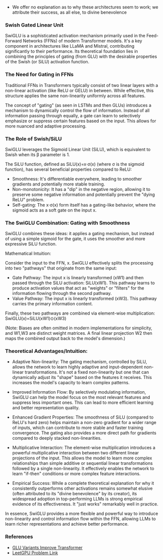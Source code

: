 
- We offer no explanation as to why these architectures seem to work; we attribute their success, as all else, to divine benevolence

### Swish Gated Linear Unit

SwiGLU is a sophisticated activation mechanism primarily used in the Feed-Forward Networks (FFNs) of modern Transformer models. It's a key component in architectures like LLaMA and Mistral, contributing significantly to their performance. Its theoretical foundation lies in combining the principles of gating (from GLU) with the desirable properties of the Swish (or SiLU) activation function.

### The Need for Gating in FFNs

Traditional FFNs in Transformers typically consist of two linear layers with a non-linear activation (like ReLU or GELU) in between. While effective, this structure applies the same non-linearity uniformly across all features.

The concept of "gating" (as seen in LSTMs and then GLUs) introduces a mechanism to dynamically control the flow of information. Instead of all information passing through equally, a gate can learn to selectively emphasize or suppress certain features based on the input. This allows for more nuanced and adaptive processing.

### The Role of Swish/SiLU

SwiGLU leverages the Sigmoid Linear Unit (SiLU), which is equivalent to Swish when its β parameter is 1.

The SiLU function, defined as SiLU(x)=x⋅σ(x) (where σ is the sigmoid function), has several beneficial properties compared to ReLU:
- Smoothness: It's differentiable everywhere, leading to smoother gradients and potentially more stable training.
- Non-monotonicity: It has a "dip" in the negative region, allowing it to preserve some negative information and potentially prevent the "dying ReLU" problem.
- Self-gating: The x⋅σ(x) form itself has a gating-like behavior, where the sigmoid acts as a soft gate on the input x.

### The SwiGLU Combination: Gating with Smoothness

SwiGLU combines these ideas: it applies a gating mechanism, but instead of using a simple sigmoid for the gate, it uses the smoother and more expressive SiLU function.

Mathematical Intuition:

Consider the input to the FFN, x. SwiGLU effectively splits the processing into two "pathways" that originate from the same input:

- Gate Pathway: The input x is linearly transformed (xW1) and then passed through the SiLU activation: SiLU(xW1). This pathway learns to produce activation values that act as "weights" or "filters" for the information flowing through the second pathway.
- Value Pathway: The input x is linearly transformed (xW3). This pathway carries the primary information content.

Finally, these two pathways are combined via element-wise multiplication:
SwiGLU(x)=SiLU(xW1)⊙(xW3)

(Note: Biases are often omitted in modern implementations for simplicity, and W1,W3 are distinct weight matrices. A final linear projection W2 then maps the combined output back to the model's dimension.)

### Theoretical Advantages/Intuition:

- Adaptive Non-linearity: The gating mechanism, controlled by SiLU, allows the network to learn highly adaptive and input-dependent non-linear transformations. It's not a fixed non-linearity but one that can dynamically adjust its "shape" based on the features it receives. This increases the model's capacity to learn complex patterns.

- Improved Information Flow: By selectively modulating information, SwiGLU can help the model focus on the most relevant features and suppress less important ones. This can lead to more efficient learning and better representation quality.

- Enhanced Gradient Properties: The smoothness of SiLU (compared to ReLU's hard zero) helps maintain a non-zero gradient for a wider range of inputs, which can contribute to more stable and faster training convergence. The gating also provides a more direct path for gradients compared to deeply stacked non-linearities.

- Multiplicative Interaction: The element-wise multiplication introduces a powerful multiplicative interaction between two different linear projections of the input. This allows the model to learn more complex relationships than simple additive or sequential linear transformations followed by a single non-linearity. It effectively enables the network to learn "if-then" conditions or more complex feature interactions.

- Empirical Success: While a complete theoretical explanation for why it consistently outperforms other activations remains somewhat elusive (often attributed to its "divine benevolence" by its creator), its widespread adoption in top-performing LLMs is strong empirical evidence of its effectiveness. It "just works" remarkably well in practice.

In essence, SwiGLU provides a more flexible and powerful way to introduce non-linearity and control information flow within the FFN, allowing LLMs to learn richer representations and achieve better performance.

### References

- [GLU Variants Improve Transformer](https://arxiv.org/abs/2002.05202)
- [LeetGPU Problem Link](https://leetgpu.com/challenges/swish-gated-linear-unit)